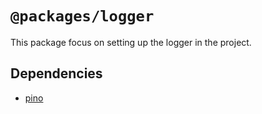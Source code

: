 # `@packages/logger`

This package focus on setting up the logger in the project.

## Dependencies

-   [pino](https://github.com/pinojs/pino)
